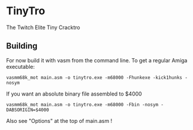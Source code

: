 # TinyTro
The Twitch Elite Tiny Cracktro

## Building

For now build it with vasm from the command line. To get a regular Amiga executable:


```
vasmm68k_mot main.asm -o tinytro.exe -m68000 -Fhunkexe -kick1hunks -nosym
```

If you want an absolute binary file assembled to $4000


```
vasmm68k_mot main.asm -o tinytro.exe -m68000 -Fbin -nosym -DABSORIGIN=$4000
```


Also see "Options" at the top of main.asm !


